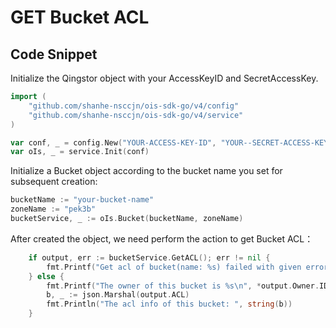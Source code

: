 # GET Bucket ACL

## Code Snippet

Initialize the Qingstor object with your AccessKeyID and SecretAccessKey.

```go
import (
	"github.com/shanhe-nsccjn/ois-sdk-go/v4/config"
	"github.com/shanhe-nsccjn/ois-sdk-go/v4/service"
)

var conf, _ = config.New("YOUR-ACCESS-KEY-ID", "YOUR--SECRET-ACCESS-KEY")
var oIs, _ = service.Init(conf)
```

Initialize a Bucket object according to the bucket name you set for subsequent creation:

```go
bucketName := "your-bucket-name"
zoneName := "pek3b"
bucketService, _ := oIs.Bucket(bucketName, zoneName)
```

After created the object, we need perform the action to get Bucket ACL：

```go
	if output, err := bucketService.GetACL(); err != nil {
		fmt.Printf("Get acl of bucket(name: %s) failed with given error: %s\n", bucketName, err)
	} else {
		fmt.Printf("The owner of this bucket is %s\n", *output.Owner.ID)
		b, _ := json.Marshal(output.ACL)
		fmt.Println("The acl info of this bucket: ", string(b))
	}
```